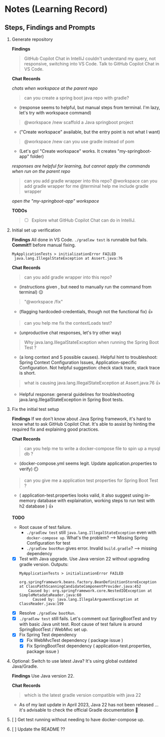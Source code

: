 # Notes (Learning Record)

## Steps, Findings and Prompts
1. Generate repository
   
   **Findings**
   > GitHub Copilot Chat in IntelliJ couldn't understand my query, not responsive, switching into VS Code.
   > Talk to GitHub Copilot Chat in VS Code.
   
   **Chat Records**
   
   _chats when workspace at the parent repo_
   > can you create a spring boot java repo with gradle?
   - (response seems to helpful, but manual steps from terminal. I'm lazy, let's try with workspace command)
   
   > @workspace /new scaffold a Java springboot project
   - ("Create workspace" available, but the entry point is not what I want)
   
   > @workspace /new can you use gradle instead of pom
   - (Let's go! "Create workspace" works. It creates "my-springboot-app" folder)
   
   _responses are helpful for learning, but cannot apply the commands when run on the parent repo_
   > can you add gradle wrapper into this repo?
   > @workspace can you add gradle wrapper for me
   > @terminal help me include gradle wrapper
   
   _open the "my-springboot-app" workspace_

   **TODOs**
   > - [ ] Explore what GitHub Copilot Chat can do in IntelliJ.

2. Initial set up verification
   
   **Findings**
   All done in VS Code. `./gradlew test` is runnable but fails. **Commit!!** before manual fixing.

   ```
   MyApplicationTests > initializationError FAILED
    java.lang.IllegalStateException at Assert.java:76
   ```
   
   **Chat Records**
   > can you add gradle wrapper into this repo?
   - (instructions given , but need to manually run the command from terminal) 😑

   > "@workspace /fix"
   - (flagging hardcoded-credentials, though not the functional fix) 👍

   > can you help me fix the contextLoads test?
   - (unproductive chat responses, let's try other way)

   > Why java.lang.IllegalStateException when running the Spring Boot Test ?
   - (a long context and 5 possible causes). Helpful hint to troubleshoot: Spring Context Configuration Issues, Application-specific Configuration. Not helpful suggestion: check stack trace, stack trace is short.

   > what is causing java.lang.IllegalStateException at Assert.java:76 👍
   - Helpful response: general guidelines for troubleshooting java.lang.IllegalStateException in Spring Boot tests.
3. Fix the initial test setup

   **Findings**
   If we don't know about Java Spring framework, it's hard to know what to ask GitHub Copilot Chat. It's able to assist by hinting the required fix and explaining good practices.

   **Chat Records**
   > can you help me to write a docker-compose file to spin up a mysql db ?
   - (docker-compose.yml seems legit. Update application.properties to verify) ⏲️

   > can you give me a application test properties for Spring Boot Test ?
   - ( application-test.properties looks valid, it also suggest using in-memory database with explaination, working steps to run test with h2 database ) 👍

   **TODO**
   - Root cause of test failure.
     - `./gradlew test` still `java.lang.IllegalStateException` even with `docker-compose up`. What's the problem? --> Missing Spring Configuration for test
     - `./gradlew bootRun` gives error. Invalid `build.gradle`? --> missing dependency
   - [X] Test with Java upgrade. Use Java version 22 without upgrading gradle version. Outputs:
       ```
       MyApplicationTests > initializationError FAILED
         org.springframework.beans.factory.BeanDefinitionStoreException at ClassPathScanningCandidateComponentProvider.java:452
           Caused by: org.springframework.core.NestedIOException at SimpleMetadataReader.java:60
             Caused by: java.lang.IllegalArgumentException at ClassReader.java:199
       ```
   - [X] Resolve `./gradlew bootRun`.
   - [X] `./gradlew test` still fails. Let's comment out SpringBootTest and try with basic Java unit test. Root cause of test failure is around SpringBootTest / WebMvc set up.
   - [X] Fix Spring Test dependency
     - [X] Fix WebMvcTest dependency ( package issue )
     - [X] Fix SpringBootTest dependency ( application-test.properties, package issue )
4. Optional: Switch to use latest Java? It's using global outdated Java/Gradle.

   **Findings**
   Use Java version 22.

   **Chat Records**
   > which is the latest gradle version compatible with java 22
   - As of my last update in April 2023, Java 22 has not been released ... it's advisable to check the official Gradle documentation 🤣

5. [ ] Get test running without needing to have docker-compose up.
6. [ ] Update the README ??